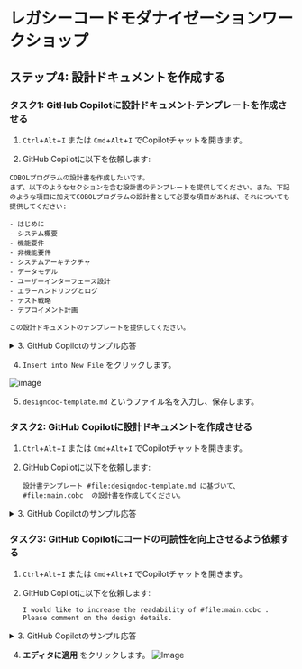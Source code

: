 # レガシーコードモダナイゼーションワークショップ

## ステップ4: 設計ドキュメントを作成する

### タスク1: GitHub Copilotに設計ドキュメントテンプレートを作成させる

1. `Ctrl`+`Alt`+`I` または `Cmd`+`Alt`+`I` でCopilotチャットを開きます。

2. GitHub Copilotに以下を依頼します:

```plaintext
COBOLプログラムの設計書を作成したいです。
まず、以下のようなセクションを含む設計書のテンプレートを提供してください。また、下記のような項目に加えてCOBOLプログラムの設計書として必要な項目があれば、それについても提供してください:

- はじめに
- システム概要
- 機能要件
- 非機能要件
- システムアーキテクチャ
- データモデル
- ユーザーインターフェース設計
- エラーハンドリングとログ
- テスト戦略
- デプロイメント計画

この設計ドキュメントのテンプレートを提供してください。
```

<details>
<summary>3. GitHub Copilotのサンプル応答</summary>

# COBOL Program Design Document

## はじめに
- **目的**: このドキュメントは、COBOLプログラムの設計を詳細に説明するためのものです。
- **対象読者**: 開発者、プロジェクトマネージャー、テスター、運用担当者
- **範囲**: プログラムの機能、非機能要件、システムアーキテクチャ、データモデル、ユーザーインターフェース設計、エラーハンドリング、テスト戦略、デプロイメント計画

## システム概要
- **システム名**:
- **システムの目的**:
- **システムの概要**:
- **主要な機能**:

## 機能要件
- **機能1**:
  - 説明:
  - 入力:
  - 出力:
- **機能2**:
  - 説明:
  - 入力:
  - 出力:

## 非機能要件
- **パフォーマンス要件**:
- **信頼性要件**:
- **可用性要件**:
- **セキュリティ要件**:
- **保守性要件**:

## システムアーキテクチャ
- **アーキテクチャ概要**:
- **コンポーネント図**:
- **データフロー図**:

## データモデル
- **データベース設計**:
  - テーブル定義:
  - 主キーと外部キー:
- **データ項目定義**:
  - 項目名:
  - データ型:
  - 説明:

## ユーザーインターフェース設計
- **画面設計**:
  - 画面1:
    - 説明:
    - 入力項目:
    - 出力項目:
- **操作フロー**:

## エラーハンドリングとログ
- **エラーハンドリングポリシー**:
- **エラーメッセージ**:
- **ログ出力**:
  - ログの種類:
  - ログフォーマット:

## テスト戦略
- **テスト計画**:
- **テストケース**:
  - テストケース1:
    - 説明:
    - 入力:
    - 期待される出力:
- **テスト環境**:

## デプロイメント計画
- **デプロイメント手順**:
- **環境設定**:
- **リリース管理**:

## 追加項目（COBOLプログラム特有の項目）
- **COBOLプログラム構造**:
  - IDENTIFICATION DIVISION:
  - ENVIRONMENT DIVISION:
  - DATA DIVISION:
  - PROCEDURE DIVISION:
- **COPYBOOKの使用**:
  - 使用するCOPYBOOKの一覧:
  - 各COPYBOOKの説明:
- **外部プログラムとの連携**:
  - 呼び出す外部プログラム:
  - 呼び出される外部プログラム:
- **バッチ処理の設計**:
  - バッチジョブのフロー:
  - スケジューリング:

## まとめ
- **今後の課題**:
- **参考文献**:
- **付録**:

</details>

4. `Insert into New File` をクリックします。

![image](https://github.com/user-attachments/assets/db19d43c-936e-416c-907c-ef522d40bfd3)

5. `designdoc-template.md` というファイル名を入力し、保存します。


### タスク2: GitHub Copilotに設計ドキュメントを作成させる

1. `Ctrl`+`Alt`+`I` または `Cmd`+`Alt`+`I` でCopilotチャットを開きます。

2. GitHub Copilotに以下を依頼します:

   ```plaintext
   設計書テンプレート #file:designdoc-template.md に基づいて、 #file:main.cobc  の設計書を作成してください。
   ```

<details>
<summary>3. GitHub Copilotのサンプル応答</summary>

### `main.cobc`の設計ドキュメント

#### 1. はじめに
   - **目的**: このドキュメントは、COBOL給与システムの詳細な設計を提供し、その機能、アーキテクチャ、およびデプロイメント計画を概説します。
   - **範囲**: このドキュメントは、従業員データの初期化、ソート、計算、および表示をカバーします。
   - **対象読者**: このドキュメントは、給与システムの開発および保守に関与する開発者、テスター、およびシステム管理者を対象としています。

#### 2. システム概要
   - **システム説明**: 給与システムは、従業員データを初期化し、従業員をソートし、純給与を計算し、部門ごとの合計を計算し、結果を表示します。
   - **目的**: 主な目的は、給与処理を自動化し、正確な給与計算を確保し、明確な給与情報を提供することです。

#### 3. 機能要件
   - **従業員データの初期化**: ハードコードされた値で従業員データを初期化します。
   - **従業員のソート**: バブルソートアルゴリズムを使用して従業員をIDでソートします。
   - **純給与の計算**: ボーナス、控除、および税控除を計算して純給与を計算します。
   - **部門ごとの合計計算**: 純給与を集計して各部門の給与合計を計算します。
   - **情報の表示**: コンソールに従業員の給与情報と部門ごとの給与合計を表示します。

#### 4. 非機能要件
   - **パフォーマンス**: システムは最大1000人の従業員の給与を5秒以内に処理する必要があります。
   - **スケーラビリティ**: システムは、追加の従業員および部門に対応できるようにスケーラブルである必要があります。
   - **保守性**: コードはよく文書化され、可読性と保守性のためにコーディング標準に従う必要があります。
   - **信頼性**: システムは99.9％の稼働時間を持ち、エラーを適切に処理する必要があります。

#### 5. システムアーキテクチャ
   - **高レベルアーキテクチャ**: システムは、初期化、ソート、計算、および表示のサブルーチンを呼び出すメインプログラムで構成されています。
   - **コンポーネント**: 主なコンポーネントは、従業員テーブル、ソートされた従業員テーブル、部門ごとの合計、および各機能のサブルーチンです。

#### 6. データモデル

##### データ構造
- **EMPLOYEE-TABLE**
  - EMPLOYEE-ID: PIC X(5)
  - EMPLOYEE-NAME: PIC X(20)
  - DEPARTMENT: PIC X(10)
  - GROSS-SALARY: PIC 9(7)V99
  - BONUS: PIC 9(5)V99
  - DEDUCTIONS: PIC 9(5)V99
  - NET-SALARY: PIC 9(7)V99
  - TAX-DEDUCTION: PIC 9(5)V99

- **SORTED-EMPLOYEE-TABLE**
  - SORT-EMPLOYEE-ID: PIC X(5)
  - SORT-EMPLOYEE-NAME: PIC X(20)
  - SORT-DEPARTMENT: PIC X(10)
  - SORT-GROSS-SALARY: PIC 9(7)V99
  - SORT-BONUS: PIC 9(5)V99
  - SORT-DEDUCTIONS: PIC 9(5)V99
  - SORT-NET-SALARY: PIC 9(7)V99
  - SORT-TAX-DEDUCTION: PIC 9(5)V99

- **DEPARTMENT-TOTALS**
  - DEPT-NAME: PIC X(10)
  - TOTAL-SALARY: PIC 9(7)V99

- **インデックスとレート**
  - EMPLOYEE-INDEX: PIC 9(3)
  - INNER-INDEX: PIC 9(3)
  - TAX-RATE: PIC 9V99 VALUE 0.20
  - BONUS-RATE: PIC 9V99 VALUE 0.10
  - DEDUCTION-RATE: PIC 9V99 VALUE 0.05
  - DEPARTMENT-INDEX: PIC 9(3)

- **一時変数**
  - TEMP-ID: PIC X(5)
  - TEMP-NAME: PIC X(20)
  - TEMP-DEPARTMENT: PIC X(10)
  - TEMP-SALARY: PIC 9(7)V99

- **リンクセクション変数**
  - LNK-GROSS-SALARY: PIC 9(7)V99
  - LNK-BONUS: PIC 9(5)V99

##### データフロー
- **初期化**: 従業員データはハードコードされた値で初期化されます。
- **ソート**: 従業員データはIDでソートされ、ソートされた従業員テーブルに格納されます。
- **純給与の計算**: 純給与は、基本給与、ボーナス、控除、および税控除を使用して計算されます。
- **部門ごとの合計計算**: 各部門の給与合計は、純給与を集計して計算されます。
- **表示**: コンソールに従業員の給与情報と部門ごとの給与合計が表示されます。

#### 7. ユーザーインターフェース設計
   - **コンソール出力**: システムは、コンソールに従業員の給与情報と部門ごとの給与合計を表示します。
   - **ユーザーインタラクション**: ユーザーはプログラムを実行し、コンソール出力を表示することでシステムと対話します。

#### 8. エラーハンドリングとログ
   - **エラーハンドリング**: システムは入力データを検証し、処理中のエラーを処理します。
   - **ログ**: システムは、トラブルシューティングのために主要なイベントとエラーをログファイルに記録します。

#### 9. テスト戦略
   - **単体テスト**: 各サブルーチンは、正しい機能を確保するために個別にテストされます。
   - **統合テスト**: システム全体がテストされ、すべてのコンポーネントが連携して動作することを確認します。
   - **ユーザー受け入れテスト**: エンドユーザーがシステムを検証し、要件を満たしていることを確認します。

#### 10. デプロイメント計画
   - **デプロイメント手順**:
     1. COBOLプログラムをコンパイルします。
     2. 実行可能ファイルをターゲット環境にデプロイします。
     3. システムが正しく機能していることを確認するために初期テストを実行します。
   - **環境設定**: ターゲット環境には、COBOLコンパイラとランタイムがインストールされている必要があります。
   - **ロールバック計画**: デプロイメントの問題が発生した場合、システムの以前のバージョンに戻します。

---

この設計ドキュメントは、COBOLプログラムの設計を文書化するための包括的な構造を提供し、すべての重要な側面がカバーされ、明確に定義されることを保証します。

</details>

### タスク3: GitHub Copilotにコードの可読性を向上させるよう依頼する

1. `Ctrl`+`Alt`+`I` または `Cmd`+`Alt`+`I` でCopilotチャットを開きます。

2. GitHub Copilotに以下を依頼します:

   ```plaintext
   I would like to increase the readability of #file:main.cobc . Please comment on the design details.
   ```

<details>
<summary>3. GitHub Copilotのサンプル応答</summary>

### COBOLコードの可読性向上

```cobol
IDENTIFICATION DIVISION.
       PROGRAM-ID. PayrollSystem.

       DATA DIVISION.
       WORKING-STORAGE SECTION.

       * 従業員の最大数を定義
       01  MAX-EMPLOYEES           PIC 9(3) VALUE 5.

       * 各従業員の詳細を含む従業員テーブルを定義
       01  EMPLOYEE-TABLE.
           05  EMPLOYEE-ENTRY OCCURS 5 TIMES.
               10  EMPLOYEE-ID        PIC X(5).
               10  EMPLOYEE-NAME      PIC X(20).
               10  DEPARTMENT         PIC X(10).
               10  GROSS-SALARY       PIC 9(7)V99.
               10  BONUS              PIC 9(5)V99.
               10  DEDUCTIONS         PIC 9(5)V99.
               10  NET-SALARY         PIC 9(7)V99.
               10  TAX-DEDUCTION      PIC 9(5)V99.

       * ソートされた従業員の詳細を格納するためのソート済み従業員テーブルを定義
       01  SORTED-EMPLOYEE-TABLE.
           05  SORTED-EMPLOYEE-ENTRY OCCURS 5 TIMES.
               10  SORT-EMPLOYEE-ID   PIC X(5).
               10  SORT-EMPLOYEE-NAME PIC X(20).
               10  SORT-DEPARTMENT    PIC X(10).
               10  SORT-GROSS-SALARY  PIC 9(7)V99.
               10  SORT-BONUS         PIC 9(5)V99.
               10  SORT-DEDUCTIONS    PIC 9(5)V99.
               10  SORT-NET-SALARY    PIC 9(7)V99.
               10  SORT-TAX-DEDUCTION PIC 9(5)V99.

       * 部門ごとの総給与を格納するための部門合計テーブルを定義
       01  DEPARTMENT-TOTALS.
           05  DEPARTMENT-TOTAL OCCURS 5 TIMES.
               10  DEPT-NAME          PIC X(10).
               10  TOTAL-SALARY       PIC 9(7)V99.

       * 計算に使用されるインデックスとレートを定義
       01  EMPLOYEE-INDEX           PIC 9(3).
       01  INNER-INDEX              PIC 9(3).
       01  TAX-RATE                 PIC 9V99 VALUE 0.20.
       01  BONUS-RATE               PIC 9V99 VALUE 0.10.
       01  DEDUCTION-RATE           PIC 9V99 VALUE 0.05.
       01  DEPARTMENT-INDEX         PIC 9(3).

       * ソート中に使用される一時変数を定義
       01  TEMP-ID                  PIC X(5).
       01  TEMP-NAME                PIC X(20).
       01  TEMP-DEPARTMENT          PIC X(10).
       01  TEMP-SALARY              PIC 9(7)V99.

       * 外部プログラムを呼び出すためのリンクセクション変数を定義
       01  LNK-GROSS-SALARY         PIC 9(7)V99.
       01  LNK-BONUS                PIC 9(5)V99.

       PROCEDURE DIVISION.

       * プログラムのフローを制御するメイン手順
       MAIN-PROCEDURE.
           PERFORM INITIALIZE-EMPLOYEES.
           PERFORM SORT-EMPLOYEES.
           PERFORM CALCULATE-NET-SALARIES.
           PERFORM CALCULATE-DEPARTMENT-TOTALS.
           PERFORM DISPLAY-EMPLOYEES.
           PERFORM DISPLAY-DEPARTMENT-TOTALS.
           STOP RUN.

       * 従業員データを初期化するサブルーチン
       INITIALIZE-EMPLOYEES.
           MOVE "E001" TO EMPLOYEE-ID(1).
           MOVE "Alice Johnson" TO EMPLOYEE-NAME(1).
           MOVE "HR" TO DEPARTMENT(1).
           MOVE 70000.00 TO GROSS-SALARY(1).

           MOVE "E002" TO EMPLOYEE-ID(2).
           MOVE "Bob Smith" TO EMPLOYEE-NAME(2).
           MOVE "IT" TO DEPARTMENT(2).
           MOVE 85000.00 TO GROSS-SALARY(2).

           MOVE "E003" TO EMPLOYEE-ID(3).
           MOVE "Charlie Brown" TO EMPLOYEE-NAME(3).
           MOVE "Finance" TO DEPARTMENT(3).
           MOVE 60000.00 TO GROSS-SALARY(3).

           MOVE "E004" TO EMPLOYEE-ID(4).
           MOVE "David Wilson" TO EMPLOYEE-NAME(4).
           MOVE "IT" TO DEPARTMENT(4).
           MOVE 95000.00 TO GROSS-SALARY(4).

           MOVE "E005" TO EMPLOYEE-ID(5).
           MOVE "Eve Davis" TO EMPLOYEE-NAME(5).
           MOVE "HR" TO DEPARTMENT(5).
           MOVE 75000.00 TO GROSS-SALARY(5).

       * バブルソートを使用して従業員をIDでソートするサブルーチン
       SORT-EMPLOYEES.
           PERFORM VARYING EMPLOYEE-INDEX FROM 1 BY 1 UNTIL EMPLOYEE-INDEX > MAX-EMPLOYEES
               MOVE EMPLOYEE-ID(EMPLOYEE-INDEX) TO SORT-EMPLOYEE-ID(EMPLOYEE-INDEX)
               MOVE EMPLOYEE-NAME(EMPLOYEE-INDEX) TO SORT-EMPLOYEE-NAME(EMPLOYEE-INDEX)
               MOVE DEPARTMENT(EMPLOYEE-INDEX) TO SORT-DEPARTMENT(EMPLOYEE-INDEX)
               MOVE GROSS-SALARY(EMPLOYEE-INDEX) TO SORT-GROSS-SALARY(EMPLOYEE-INDEX)
           END-PERFORM.

           PERFORM VARYING EMPLOYEE-INDEX FROM 1 BY 1 UNTIL EMPLOYEE-INDEX >= MAX-EMPLOYEES
               PERFORM VARYING INNER-INDEX FROM 1 BY 1 UNTIL INNER-INDEX > MAX-EMPLOYEES - EMPLOYEE-INDEX
                   IF SORT-EMPLOYEE-ID(INNER-INDEX) > SORT-EMPLOYEE-ID(INNER-INDEX + 1)
                       MOVE SORT-EMPLOYEE-ID(INNER-INDEX) TO TEMP-ID
                       MOVE SORT-EMPLOYEE-NAME(INNER-INDEX) TO TEMP-NAME
                       MOVE SORT-DEPARTMENT(INNER-INDEX) TO TEMP-DEPARTMENT
                       MOVE SORT-GROSS-SALARY(INNER-INDEX) TO TEMP-SALARY
                       MOVE SORT-EMPLOYEE-ID(INNER-INDEX + 1) TO SORT-EMPLOYEE-ID(INNER-INDEX)
                       MOVE SORT-EMPLOYEE-NAME(INNER-INDEX + 1) TO SORT-EMPLOYEE-NAME(INNER-INDEX)
                       MOVE SORT-DEPARTMENT(INNER-INDEX + 1) TO SORT-DEPARTMENT(INNER-INDEX)
                       MOVE SORT-GROSS-SALARY(INNER-INDEX + 1) TO SORT-GROSS-SALARY(INNER-INDEX)
                       MOVE TEMP-ID TO SORT-EMPLOYEE-ID(INNER-INDEX + 1)
                       MOVE TEMP-NAME TO SORT-EMPLOYEE-NAME(INNER-INDEX + 1)
                       MOVE TEMP-DEPARTMENT TO SORT-DEPARTMENT(INNER-INDEX + 1)
                       MOVE TEMP-SALARY TO SORT-GROSS-SALARY(INNER-INDEX + 1)
                   END-IF
               END-PERFORM
           END-PERFORM.

       * 従業員の純給与を計算するサブルーチン
       CALCULATE-NET-SALARIES.
           PERFORM VARYING EMPLOYEE-INDEX FROM 1 BY 1 UNTIL EMPLOYEE-INDEX > MAX-EMPLOYEES
               MOVE SORT-GROSS-SALARY(EMPLOYEE-INDEX) TO LNK-GROSS-SALARY
               CALL 'CalculateBonus' USING LNK-GROSS-SALARY LNK-BONUS
               MOVE LNK-BONUS TO SORT-BONUS(EMPLOYEE-INDEX)
               COMPUTE SORT-DEDUCTIONS(EMPLOYEE-INDEX) = SORT-GROSS-SALARY(EMPLOYEE-INDEX) * DEDUCTION-RATE
               COMPUTE SORT-TAX-DEDUCTION(EMPLOYEE-INDEX) = SORT-GROSS-SALARY(EMPLOYEE-INDEX) * TAX-RATE
               COMPUTE SORT-NET-SALARY(EMPLOYEE-INDEX) = SORT-GROSS-SALARY(EMPLOYEE-INDEX) + SORT-BONUS(EMPLOYEE-INDEX) - SORT-TAX-DEDUCTION(EMPLOYEE-INDEX) - SORT-DEDUCTIONS(EMPLOYEE-INDEX)
           END-PERFORM.

       * 各部門の総給与を計算するサブルーチン
       CALCULATE-DEPARTMENT-TOTALS.
           PERFORM VARYING DEPARTMENT-INDEX FROM 1 BY 1 UNTIL DEPARTMENT-INDEX > 5
               MOVE SPACES TO DEPT-NAME(DEPARTMENT-INDEX)
               MOVE 0 TO TOTAL-SALARY(DEPARTMENT-INDEX)
           END-PERFORM.

           PERFORM VARYING EMPLOYEE-INDEX FROM 1 BY 1 UNTIL EMPLOYEE-INDEX > MAX-EMPLOYEES
               PERFORM VARYING DEPARTMENT-INDEX FROM 1 BY 1 UNTIL DEPARTMENT-INDEX > 5
                   IF DEPT-NAME(DEPARTMENT-INDEX) = SPACES OR DEPT-NAME(DEPARTMENT-INDEX) = SORT-DEPARTMENT(EMPLOYEE-INDEX)
                       IF DEPT-NAME(DEPARTMENT-INDEX) = SPACES
                           MOVE SORT-DEPARTMENT(EMPLOYEE-INDEX) TO DEPT-NAME(DEPARTMENT-INDEX)
                       END-IF
                       ADD SORT-NET-SALARY(EMPLOYEE-INDEX) TO TOTAL-SALARY(DEPARTMENT-INDEX)
                       EXIT PERFORM
                   END-IF
               END-PERFORM
           END-PERFORM.

       * 従業員の給与情報を表示するサブルーチン
       DISPLAY-EMPLOYEES.
           DISPLAY "Employee Payroll Information".
           DISPLAY "-----------------------------".
           PERFORM VARYING EMPLOYEE-INDEX FROM 1 BY 1 UNTIL EMPLOYEE-INDEX > MAX-EMPLOYEES
               DISPLAY "Employee ID: " SORT-EMPLOYEE-ID(EMPLOYEE-INDEX)
               DISPLAY "Name: " SORT-EMPLOYEE-NAME(EMPLOYEE-INDEX)
               DISPLAY "Department: " SORT-DEPARTMENT(EMPLOYEE-INDEX)
               DISPLAY "Gross Salary: $" SORT-GROSS-SALARY(EMPLOYEE-INDEX)
               DISPLAY "Bonus: $" SORT-BONUS(EMPLOYEE-INDEX)
               DISPLAY "Deductions: $" SORT-DEDUCTIONS(EMPLOYEE-INDEX)
               DISPLAY "Tax Deduction: $" SORT-TAX-DEDUCTION(EMPLOYEE-INDEX)
               DISPLAY "Net Salary: $" SORT-NET-SALARY(EMPLOYEE-INDEX)
               DISPLAY "-----------------------------"
           END-PERFORM.

       * 部門ごとの給与合計を表示するサブルーチン
       DISPLAY-DEPARTMENT-TOTALS.
           DISPLAY "Department Salary Totals".
           DISPLAY "-----------------------------".
           PERFORM VARYING DEPARTMENT-INDEX FROM 1 BY 1 UNTIL DEPARTMENT-INDEX > 5
               IF DEPT-NAME(DEPARTMENT-INDEX) NOT = SPACES
                   DISPLAY "Department: " DEPT-NAME(DEPARTMENT-INDEX)
                   DISPLAY "Total Salary: $" TOTAL-SALARY(DEPARTMENT-INDEX)
                   DISPLAY "-----------------------------"
               END-IF
           END-PERFORM.
```

### コメントの概要
- **データ部門**: 各データ構造と変数の目的を説明するコメント。
- **手続き部門**: 各サブルーチンの目的と機能を説明するコメント。
- **メイン手順**: プログラムのフローを概説し、サブルーチン呼び出しの順序を示すコメント。

これらのコメントは、COBOLコードの可読性を高め、設計の詳細を明確に理解するのに役立ちます。

</details>

4. **エディタに適用** をクリックします。
![Image](https://github.com/user-attachments/assets/6c1b88a8-92a4-4915-8357-91c2b9ee3631)
